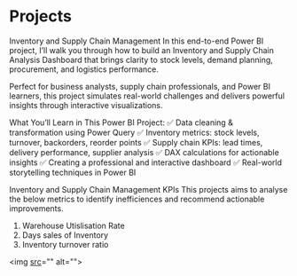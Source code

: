# Projects
Inventory and Supply Chain Management
In this end-to-end Power BI project, I’ll walk you through how to build an Inventory and Supply Chain Analysis Dashboard that brings clarity to stock levels, demand planning, procurement, and logistics performance.

Perfect for business analysts, supply chain professionals, and Power BI learners, this project simulates real-world challenges and delivers powerful insights through interactive visualizations.

What You’ll Learn in This Power BI Project:
✅ Data cleaning & transformation using Power Query
✅ Inventory metrics: stock levels, turnover, backorders, reorder points
✅ Supply chain KPIs: lead times, delivery performance, supplier analysis
✅ DAX calculations for actionable insights
✅ Creating a professional and interactive dashboard
✅ Real-world storytelling techniques in Power BI

Inventory and Supply Chain Management KPIs
This projects aims to analyse the below metrics to identify inefficiences and recommend actionable improvements.
1) Warehouse Utislisation Rate
2) Days sales of Inventory
3) Inventory turnover ratio

<img [src](https://github.com/sksandeep1805/Projects/blob/main/Inventory%20Management.jpg)="" alt="">

